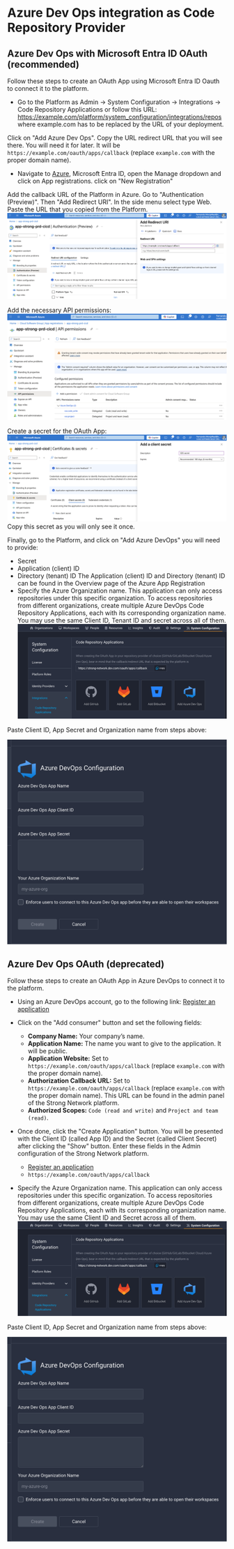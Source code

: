 # Azure Dev Ops integration as Code Repository Provider

## Azure Dev Ops with Microsoft Entra ID OAuth (recommended)
Follow these steps to create an OAuth App using Microsoft Entra ID Oauth to connect it to the platform.

- Go to the Platform as Admin -> System Configuration -> Integrations -> Code Repository Applications or follow this URL: https://example.com/platform/system_configuration/integrations/repos where example.com has to be replaced by the URL of your deployment.

Click on "Add Azure Dev Ops". Copy the URL redirect URL that you will see there. You will need it for later. 
It will be `https://example.com/oauth/apps/callback` (replace `example.com` with the proper domain name).

- Navigate to [Azure](https://portal.azure.com), Microsoft Entra ID, open the Manage dropdown and click on App registrations. click on "New Registration"

Add the callback URL of the Platform in Azure. Go to "Authentication (Preview)". Then "Add Redirect URI". In the side menu select type Web. Paste the URL that you copied from the Platform.
![Azure Dev Ops Callback](../assets/images/azure_devops_entra_callback.png)

Add the necessary API permissions:
![Azure Dev Ops Permissions](../assets/images/azure_devops_entra_1.png)

Create a secret for the OAuth App:
![Azure Dev Ops Secret](../assets/images/azure_devops_entra_secret.png)
Copy this secret as you will only see it once.

Finally, go to the Platform, and click on "Add Azure DevOps" you will need to provide:
- Secret
- Application (client) ID
- Directory (tenant) ID
The Application (client) ID and Directory (tenant) ID can be found in the Overview page of the Azure App Registration
- Specify the Azure Organization name. This application can only access repositories under this specific organization. To access repositories from different organizations, create multiple Azure DevOps Code Repository Applications, each with its corresponding organization name. You may use the same Client ID, Tenant ID and secret across all of them.
![Azure Dev Ops](../assets/images/azure_devops_add.png)

Paste Client ID, App Secret and Organization name from steps above: 

![Azure Dev Ops 2](../assets/images/azure_devops_add_2.png)

## Azure Dev Ops OAuth (deprecated)
Follow these steps to create an OAuth App in Azure DevOps to connect it to the platform.

- Using an Azure DevOps account, go to the following link:
   [Register an application](https://app.vsaex.visualstudio.com/app/register)

- Click on the "Add consumer" button and set the following fields:
   - **Company Name:** Your company’s name.
   - **Application Name:** The name you want to give to the application. It will be public.
   - **Application Website:** Set to `https://example.com/oauth/apps/callback` (replace `example.com` with the proper domain name).
   - **Authorization Callback URL:** Set to `https://example.com/oauth/apps/callback` (replace `example.com` with the proper domain name). This URL can be found in the admin panel of the Strong Network platform.
   - **Authorized Scopes:** `Code (read and write)` and `Project and team (read)`.

- Once done, click the "Create Application" button. You will be presented with the Client ID (called App ID) and the Secret (called Client Secret) after clicking the "Show" button. Enter these fields in the Admin configuration of the Strong Network platform.

   - [Register an application](https://app.vsaex.visualstudio.com/app/register)
   - `https://example.com/oauth/apps/callback`

- Specify the Azure Organization name. This application can only access repositories under this specific organization. To access repositories from different organizations, create multiple Azure DevOps Code Repository Applications, each with its corresponding organization name. You may use the same Client ID and Secret across all of them.
![Azure Dev Ops](../assets/images/azure_devops_add.png)

Paste Client ID, App Secret and Organization name from steps above: 

![Azure Dev Ops 2](../assets/images/azure_devops_add_2.png)